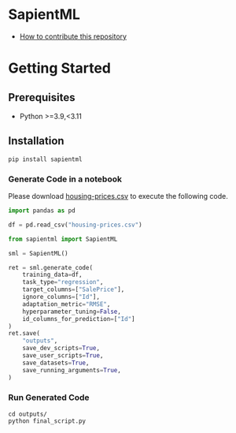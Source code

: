 # SapientML

- [How to contribute this repository](./CONTRIBUTING.md)

# Getting Started
## Prerequisites

- Python >=3.9,<3.11

## Installation

```
pip install sapientml
```

### Generate Code in a notebook

Please download [housing-prices.csv](https://github.com/F-AutoML/sapientml/files/10430539/housing-prices.csv) to execute the following code.

```py
import pandas as pd

df = pd.read_csv("housing-prices.csv")

from sapientml import SapientML

sml = SapientML()

ret = sml.generate_code(
    training_data=df,
    task_type="regression",
    target_columns=["SalePrice"],
    ignore_columns=["Id"],
    adaptation_metric="RMSE",
    hyperparameter_tuning=False,
    id_columns_for_prediction=["Id"]
)
ret.save(
    "outputs",
    save_dev_scripts=True,
    save_user_scripts=True,
    save_datasets=True,
    save_running_arguments=True,
)
```

### Run Generated Code

```
cd outputs/
python final_script.py
```


